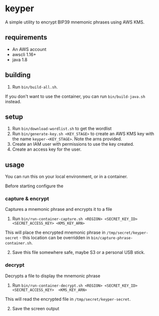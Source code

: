 # keyper

A simple utility to encrypt BIP39 mnemonic phrases using AWS KMS.

## requirements
- An AWS account
- awscli 1.16+
- java 1.8

## building

1. Run `bin/build-all.sh`.

If you don't want to use the container, you can run `bin/build-java.sh` instead.

## setup

1. Run `bin/download-wordlist.sh` to get the wordlist
2. Run `bin/generate-key.sh <KEY_STAGE>` to create an AWS KMS key with the name `keyper-<KEY_STAGE>`.  Note the arns provided.
3. Create an IAM user with permissions to use the key created.
4. Create an access key for the user.

## usage

You can run this on your local environment, or in a container.

Before starting configure the 
### capture & encrypt

Captures a mnemonic phrase and encrypts it to a file

1. Run `bin/run-container-capture.sh <REGION> <SECRET_KEY_ID> <SECRET_ACCESS_KEY> <KMS_KEY_ARN>`

This will place the encrypted mnemonic phrase in `/tmp/secret/keyper-secret` - this location can be overridden in `bin/capture-phrase-container.sh`.

2. Save this file somewhere safe, maybe S3 or a personal USB stick.

### decrypt

Decrypts a file to display the mnemonic phrase

1. Run `bin/run-container-decrypt.sh <REGION> <SECRET_KEY_ID> <SECRET_ACCESS_KEY>  <KMS_KEY_ARN>`

This will read the encrypted file in `/tmp/secret/keyper-secret`.

2. Save the screen output